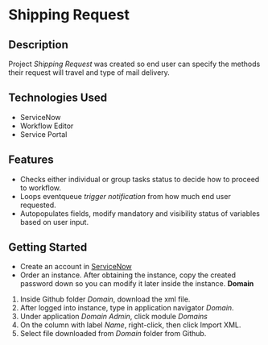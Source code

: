 # Shipping Request

## Description
Project *Shipping Request* was created so end user can specify the methods their request will travel and type of mail delivery.

## Technologies Used
* ServiceNow
* Workflow Editor
* Service Portal

## Features
* Checks either individual or group tasks status to decide how to proceed to workflow.
* Loops eventqueue *trigger notification* from how much end user requested.
* Autopopulates fields, modify mandatory and visibility status of variables based on user input.

## Getting Started
* Create an account in [ServiceNow](https://developer.servicenow.com/dev.do)
* Order an instance. After obtaining the instance, copy the created password down so you can modify it later inside the instance.
__Domain__
1. Inside Github folder *Domain*, download the xml file.
2. After logged into instance, type in application navigator *Domain*.
  1. Under application *Domain Admin*, click module *Domains*
  2. On the column with label *Name*, right-click, then click Import XML. 
  3. Select file downloaded from *Domain* folder from Github.
